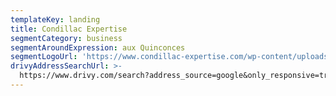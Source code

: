 ```yaml
---
templateKey: landing
title: Condillac Expertise
segmentCategory: business
segmentAroundExpression: aux Quinconces
segmentLogoUrl: 'https://www.condillac-expertise.com/wp-content/uploads/logo-condillac2.png'
drivyAddressSearchUrl: >-
  https://www.drivy.com/search?address_source=google&only_responsive=true&country_scope=FR&latitude=44.8439848&longitude=-0.573847600000022&page=1&address=Quinconces%2C+Bordeaux%2C+France&city_display_name=Bordeaux
---
```

